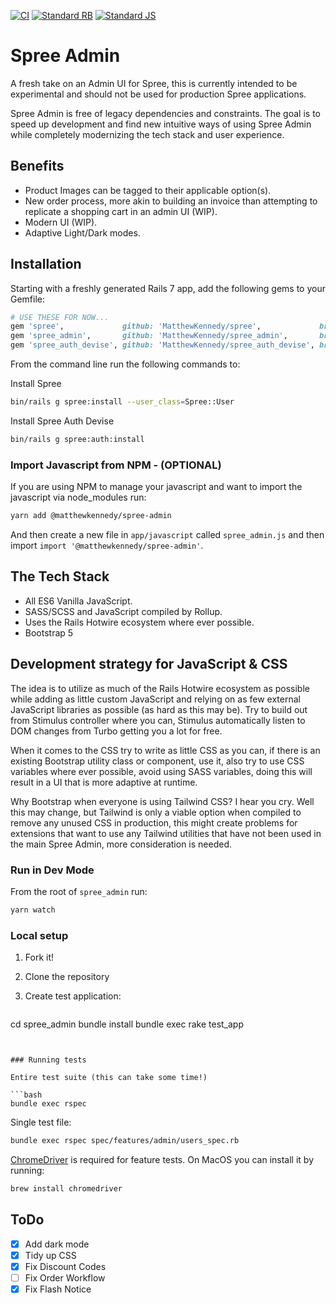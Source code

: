 [![CI](https://github.com/MatthewKennedy/spree_admin/actions/workflows/ci.yml/badge.svg)](https://github.com/MatthewKennedy/spree_admin/actions/workflows/ci.yml)
[![Standard RB](https://github.com/MatthewKennedy/spree_admin/actions/workflows/standardrb.yml/badge.svg)](https://github.com/MatthewKennedy/spree_admin/actions/workflows/standardrb.yml)
[![Standard JS](https://github.com/MatthewKennedy/spree_admin/actions/workflows/standardjs.yml/badge.svg)](https://github.com/MatthewKennedy/spree_admin/actions/workflows/standardjs.yml)

# Spree Admin

A fresh take on an Admin UI for Spree, this is currently intended to be experimental and should not be used for production Spree applications.

Spree Admin is free of legacy dependencies and constraints. The goal is to speed up development and find new intuitive ways of using Spree Admin while
completely modernizing the tech stack and user experience.


## Benefits

- Product Images can be tagged to their applicable option(s).
- New order process, more akin to building an invoice than attempting to replicate a shopping cart in an admin UI (WIP).
- Modern UI (WIP).
- Adaptive Light/Dark modes.


## Installation

Starting with a freshly generated Rails 7 app, add the following gems to your Gemfile:

```ruby
# USE THESE FOR NOW...
gem 'spree',             github: 'MatthewKennedy/spree',             branch: 'custom/spree_admin'
gem 'spree_admin',       github: 'MatthewKennedy/spree_admin',       branch: 'main'
gem 'spree_auth_devise', github: 'MatthewKennedy/spree_auth_devise', branch: 'custom/spree_admin'
```

From the command line run the following commands to:

Install Spree
```bash
bin/rails g spree:install --user_class=Spree::User
```

Install Spree Auth Devise
```bash
bin/rails g spree:auth:install
```

### Import Javascript from NPM - (OPTIONAL)

If you are using NPM to manage your javascript and want to import the javascript via node_modules run:
```bash
yarn add @matthewkennedy/spree-admin
```
And then create a new file in `app/javascript` called `spree_admin.js` and then import `import '@matthewkennedy/spree-admin'`.


## The Tech Stack

- All ES6 Vanilla JavaScript.
- SASS/SCSS and JavaScript compiled by Rollup.
- Uses the Rails Hotwire ecosystem where ever possible.
- Bootstrap 5


## Development strategy for JavaScript & CSS

The idea is to utilize as much of the Rails Hotwire ecosystem as possible while adding as little custom JavaScript
and relying on as few external JavaScript libraries as possible (as hard as this may be).
Try to build out from Stimulus controller where you can, Stimulus automatically listen to DOM changes
from Turbo getting you a lot for free.

When it comes to the CSS try to write as little CSS as you can, if there is an existing Bootstrap utility class or component, use it, also try to
use CSS variables where ever possible, avoid using SASS variables, doing this will result in a UI that is more adaptive at runtime.

Why Bootstrap when everyone is using Tailwind CSS? I hear you cry. Well this may change, but Tailwind is only a viable option when compiled to remove any unused CSS in production,
this might create problems for extensions that want to use any Tailwind utilities that have not been used in the main Spree Admin, more consideration is needed.


### Run in Dev Mode

From the root of `spree_admin` run:

```bash
yarn watch
```


### Local setup

1. Fork it!
2. Clone the repository
3. Create test application:

   ```bash
cd spree_admin
bundle install
bundle exec rake test_app
   ```


### Running tests

Entire test suite (this can take some time!)

```bash
bundle exec rspec
```

Single test file:

```bash
bundle exec rspec spec/features/admin/users_spec.rb
```

[ChromeDriver](https://chromedriver.chromium.org/) is required for feature tests. On MacOS you can install it by running:

```bash
brew install chromedriver
```


## ToDo

- [x] Add dark mode
- [x] Tidy up CSS
- [x] Fix Discount Codes
- [ ] Fix Order Workflow
- [x] Fix Flash Notice
